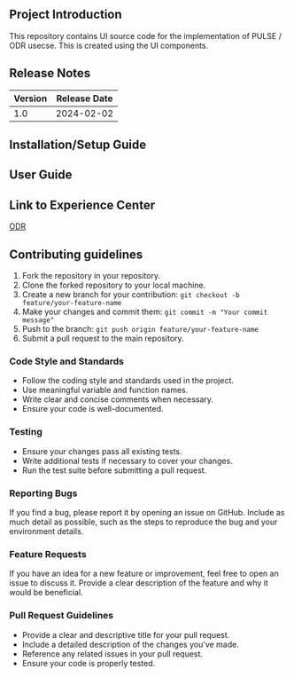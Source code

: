 ## Project Introduction

This repository contains UI source code for the implementation of PULSE / ODR usecse. This is created using the UI components.


## Release Notes

| Version | Release Date |
|---------|--------------|
| 1.0     | 2024-02-02   |


## Installation/Setup Guide 


## User Guide


## Link to Experience Center

[ODR ](https://experience-guide.becknprotocol.io/ODR)


## Contributing guidelines

1. Fork the repository in your repository.
2. Clone the forked repository to your local machine.
3. Create a new branch for your contribution: `git checkout -b feature/your-feature-name`
4. Make your changes and commit them: `git commit -m "Your commit message"`
5. Push to the branch: `git push origin feature/your-feature-name`
6. Submit a pull request to the main repository.

### Code Style and Standards

- Follow the coding style and standards used in the project.
- Use meaningful variable and function names.
- Write clear and concise comments when necessary.
- Ensure your code is well-documented.

### Testing

- Ensure your changes pass all existing tests.
- Write additional tests if necessary to cover your changes.
- Run the test suite before submitting a pull request.

### Reporting Bugs

If you find a bug, please report it by opening an issue on GitHub. Include as much detail as possible, such as the steps to reproduce the bug and your environment details.

### Feature Requests

If you have an idea for a new feature or improvement, feel free to open an issue to discuss it. Provide a clear description of the feature and why it would be beneficial.

### Pull Request Guidelines

- Provide a clear and descriptive title for your pull request.
- Include a detailed description of the changes you've made.
- Reference any related issues in your pull request.
- Ensure your code is properly tested.
  


